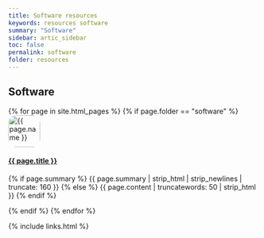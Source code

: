```yaml
---
title: Software resources
keywords: resources software
summary: "Software"
sidebar: artic_sidebar
toc: false
permalink: software
folder: resources
---
```


<div class="row">
    <div class="col-lg-12">
        <h2 class="page-header">Software</h2>
    </div>
    {% for page in site.html_pages %}
    {% if page.folder == "software" %}
    <div class="col-md-6">
        <div class="media">
            <div class="pull-left">
                    <span class="fa-stack fa-2x">
                        <span class="fa-stack fa-2x">
                        <a class="post-link" href="{{ page.link }}">
                        <img  src="{{ page.icon }}" alt="{{ page.name }}" class="img-responsive" style="object-fit: contain; width: 64px; height: 64px; ; border-radius: 25%"/></a>
                    </span>
                    </span>
            </div>
            <div class="media-body">
                <h4 class="media-heading"><a class="post-link" href="{{ page.url }}">{{ page.title }}</a></h4>
                <p>{% if page.summary %} {{ page.summary | strip_html | strip_newlines | truncate: 160 }} {% else %} {{ page.content | truncatewords: 50 | strip_html }} {% endif %}</p>
            </div>
        </div>
    </div>
    {% endif %}
    {% endfor %}
</div>



{% include links.html %}
